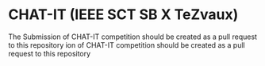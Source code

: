 # CHAT-IT (IEEE SCT SB X TeZvaux)
The Submission of CHAT-IT competition should be created as a pull request to this repository ion of CHAT-IT competition should be created as a pull request to this repository 
